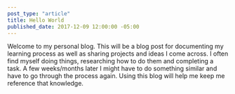```yaml
---
post_type: "article" 
title: Hello World
published_date: 2017-12-09 12:00:00 -05:00
---
```


Welcome to my personal blog. This will be a blog post for documenting my learning process as well as sharing projects and ideas I come across. I often find myself doing things, researching how to do them and completing a task. A few weeks/months later I might have to do something similar and have to go through the process again. Using this blog will help me keep me reference that knowledge.
